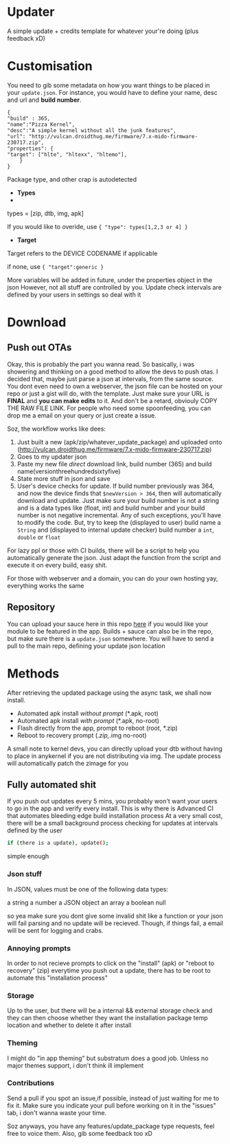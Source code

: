 # Updater
A simple update + credits template for whatever your're doing (plus feedback xD)

# Customisation
You need to gib some metadata on how you want things to be placed in your ```update.json```. For instance, you would have to define your name, desc and url and **build number**. 
```
{ 
"build" : 365,
"name":"Pizza Kernel",
"desc":"A simple kernel without all the junk features",
"url": "http://vulcan.droidthug.me/firmware/7.x-mido-firmware-230717.zip",
"properties": {
"target": ["hlte", "hltexx", "hltemo"],
    }
}
```

Package type, and other crap is autodetected

- **Types**
- 
types = [zip, dtb, img, apk]

If you would like to overide, use ```{ "type": types[1,2,3 or 4] }```

- **Target**

Target refers to the DEVICE CODENAME if applicable

if none, use ```{ "target":generic }```

More variables will be added in future, under the properties object in the json
However, not all stuff are controlled by you. Update check intervals are defined by your users in settings so deal with it

# Download
## Push out OTAs
Okay, this is probably the part you wanna read. So basically, i was showering and thinking on a good method to allow the devs to push otas. I decided that, maybe just parse a json at intervals, from the same source. You dont even need to own a webserver, the json file can be hosted on your repo or just a gist will do, with the template. Just make sure your URL is **FINAL** and **you can make edits** to it. And don't be a retard, obviouly COPY THE RAW FILE LINK. For people who need some spoonfeeding, you can drop me a email on your query or just create a issue. 

Soz, the workflow works like dees:
1. Just built a new (apk/zip/whatever_update_package) and uploaded onto (http://vulcan.droidthug.me/firmware/7.x-mido-firmware-230717.zip)
2. Goes to my updater json
3. Paste my new file *direct* download link, build number (365) and build name(versionthreehundredsixtyfive)
4. State more stuff in json and save
5. User's device checks for update. If build number previously was 364, and now the device finds that ```$newVersion > 364```, then will automatically download and update. Just make sure your build number is not a string and is a data types like (float, int) and build number and your build number is not negative incremental. Any of such exceptions, you'll have to modify the code. But, try to keep the (displayed to user) build name a ```String``` and (displayed to internal update checker) build number a ```int```, ```double``` or ```float```

For lazy ppl or those with CI builds, there will be a script to help you automatically generate the json. Just adapt the function from the script and execute it on every build, easy shit. 

For those with webserver and a domain, you can do your own hosting yay, everything works the same

## Repository
You can upload your sauce here in this repo [here](https://github.com/updater-repo) if you would like your module to be featured in the app. Builds + sauce can also be in the repo, but make sure there is a ```update.json``` somewhere.
You will have to send a pull to the main repo, defining your update json location

# Methods
After retrieving the updated package using the async task, we shall now install.
- Automated apk install *without prompt* (*.apk, root) 
- Automated apk install *with prompt* (*.apk, no-root) 
- Flash directly from the app, prompt to reboot (root, *.zip)
- Reboot to recovery prompt (*.zip,*.img no-root)

A small note to kernel devs, you can directly upload your dtb without having to place in anykernel if you are not distributing via img. The update process will automatically patch the zimage for you

## Fully automated shit
If you push out updates every 5 mins, you probably won't want your users to go in the app and verify every install. This is why there is Advanced CI that automates bleeding edge build installation process
At a very small cost, there will be a small background process checking for updates at intervals defined by the user
```sh
if (there is a update), update();
```
simple enough

### Json stuff
In JSON, values must be one of the following data types:

a string
a number
a JSON object
an array
a boolean
null

so yea make sure you dont give some invalid shit like a function or your json will fail parsing and no update will be recieved. Though, if things fail, a email will be sent for logging and crabs.
### Annoying prompts
In order to not recieve prompts to click on the "install" (apk) or "reboot to recovery" (zip) everytime you push out a update, there has to be root to automate this "installation process"

### Storage
Up to the user, but there will be a internal && external storage check and they can then choose whether they want the installation package temp location and whether to delete it after install

### Theming
I might do "in app theming" but substratum does a good job.
Unless no major themes support, i don't think ill implement

### Contributions
Send a pull if you spot an issue,if possible, instead of just waiting for me to fix it. Make sure you indicate your pull before working on it in the "issues" tab, i don't wanna waste your time. 

Soz anyways, you have any features/update_package type requests, feel free to voice them. Also, gib some feedback too xD 
